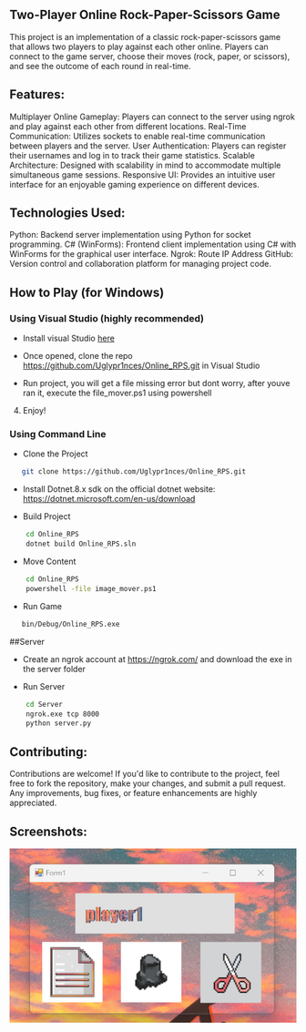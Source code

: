 Two-Player Online Rock-Paper-Scissors Game
---------------------------------------------------------------------------------------------------------------------------------------
This project is an implementation of a classic rock-paper-scissors game that allows two players to play against each other online.
Players can connect to the game server, choose their moves (rock, paper, or scissors), and see the outcome of each round in real-time.

Features:
---------------------------------------------------------------------------------------------------------------------------------------

Multiplayer Online Gameplay: Players can connect to the server using ngrok and play against each other from different locations.
Real-Time Communication: Utilizes sockets to enable real-time communication between players and the server.
User Authentication: Players can register their usernames and log in to track their game statistics.
Scalable Architecture: Designed with scalability in mind to accommodate multiple simultaneous game sessions.
Responsive UI: Provides an intuitive user interface for an enjoyable gaming experience on different devices.

Technologies Used:
---------------------------------------------------------------------------------------------------------------------------------------
Python: Backend server implementation using Python for socket programming.
C# (WinForms): Frontend client implementation using C# with WinForms for the graphical user interface.
Ngrok: Route IP Address
GitHub: Version control and collaboration platform for managing project code.

How to Play (for Windows)
---------------------------------------------------------------------------------------------------------------------------------------
### Using Visual Studio (highly recommended)

- Install visual Studio <a href="https://visualstudio.microsoft.com/downloads">here</a>

- Once opened, clone the repo https://github.com/Uglypr1nces/Online_RPS.git in Visual Studio

- Run project, you will get a file missing error but dont worry, after youve ran it, execute the file_mover.ps1 using powershell

4. Enjoy!

### Using Command Line

- Clone the Project
```bash
   git clone https://github.com/Uglypr1nces/Online_RPS.git
```
- Install Dotnet.8.x sdk on the official dotnet website: https://dotnet.microsoft.com/en-us/download
  
- Build Project
```bash
    cd Online_RPS
    dotnet build Online_RPS.sln
```
- Move Content
```bash
    cd Online_RPS
    powershell -file image_mover.ps1
```

- Run Game
```bash
   bin/Debug/Online_RPS.exe
```

##Server
- Create an ngrok account at https://ngrok.com/ and download the exe in the server folder
  
- Run Server
```bash
    cd Server
    ngrok.exe tcp 8000
    python server.py
```
Contributing:
---------------------------------------------------------------------------------------------------------------------------------------
Contributions are welcome! If you'd like to contribute to the project, feel free to fork the repository, make your changes, and submit a pull request.
Any improvements, bug fixes, or feature enhancements are highly appreciated.

Screenshots:
---------------------------------------------------------------------------------------------------------------------------------------
<img src="Online_RPS/content/projekt3.png" alt="alt text">
